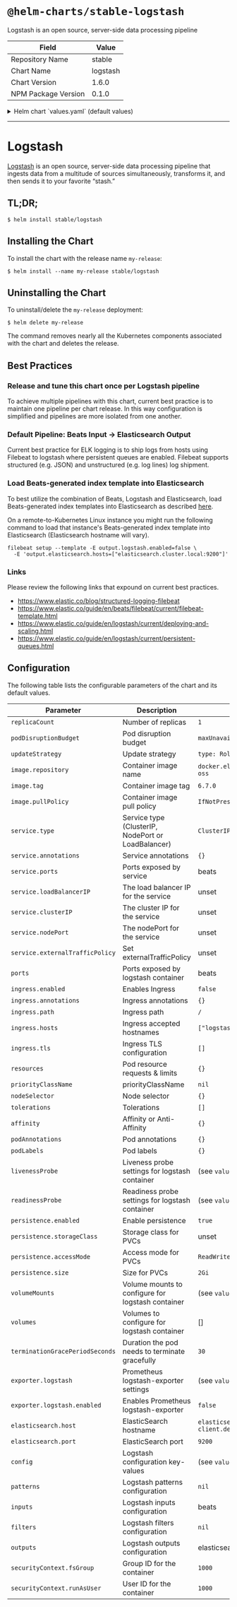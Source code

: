 # `@helm-charts/stable-logstash`

Logstash is an open source, server-side data processing pipeline

| Field               | Value    |
| ------------------- | -------- |
| Repository Name     | stable   |
| Chart Name          | logstash |
| Chart Version       | 1.6.0    |
| NPM Package Version | 0.1.0    |

<details>

<summary>Helm chart `values.yaml` (default values)</summary>

```yaml
replicaCount: 1

podDisruptionBudget:
  maxUnavailable: 1

updateStrategy:
  type: RollingUpdate

terminationGracePeriodSeconds: 30

image:
  repository: docker.elastic.co/logstash/logstash-oss
  tag: 6.7.0
  pullPolicy: IfNotPresent
  ## Add secrets manually via kubectl on kubernetes cluster and reference here
  #  pullSecrets:
  #    - name: "myKubernetesSecret"

service:
  type: ClusterIP
  # clusterIP: None
  # nodePort:
  # Set this to local, to preserve client source ip.  Default stripes out the source ip
  # externalTrafficPolicy: Local
  annotations:
    {}
    ## AWS example for use with LoadBalancer service type.
    # external-dns.alpha.kubernetes.io/hostname: logstash.cluster.local
    # service.beta.kubernetes.io/aws-load-balancer-cross-zone-load-balancing-enabled: "true"
    # service.beta.kubernetes.io/aws-load-balancer-internal: "true"
  ports:
    # syslog-udp:
    #   port: 1514
    #   targetPort: syslog-udp
    #   protocol: UDP
    # syslog-tcp:
    #   port: 1514
    #   targetPort: syslog-tcp
    #   protocol: TCP
    beats:
      port: 5044
      targetPort: beats
      protocol: TCP
    # http:
    #  port: 8080
    #  targetPort: http
    #  protocol: TCP
    # loadBalancerIP: 10.0.0.1
ports:
  # - name: syslog-udp
  #   containerPort: 1514
  #   protocol: UDP
  # - name: syslog-tcp
  #   containerPort: 1514
  #   protocol: TCP
  - name: beats
    containerPort: 5044
    protocol: TCP
  # - name: http
  #   containerPort: 8080
  #   protocol: TCP

ingress:
  enabled: false
  annotations:
    {}
    # kubernetes.io/ingress.class: nginx
    # kubernetes.io/tls-acme: "true"
  path: /
  hosts:
    - logstash.cluster.local
  tls: []
  #  - secretName: logstash-tls
  #    hosts:
  #      - logstash.cluster.local

resources:
  {}
  # We usually recommend not to specify default resources and to leave this as a conscious
  # choice for the user. This also increases chances charts run on environments with little
  # resources, such as Minikube. If you do want to specify resources, uncomment the following
  # lines, adjust them as necessary, and remove the curly braces after 'resources:'.
  # limits:
  #  cpu: 100m
  #  memory: 128Mi
  # requests:
  #  cpu: 100m
  #  memory: 128Mi

priorityClassName: ''

nodeSelector: {}

tolerations: []

securityContext:
  fsGroup: 1000
  runAsUser: 1000

affinity:
  {}
  # podAntiAffinity:
  #   requiredDuringSchedulingIgnoredDuringExecution:
  #     - topologyKey: "kubernetes.io/hostname"
  #       labelSelector:
  #         matchLabels:
  #           release: logstash

podAnnotations:
  {}
  # iam.amazonaws.com/role: "logstash-role"
  # prometheus.io/scrape: "true"
  # prometheus.io/path: "/metrics"
  # prometheus.io/port: "9198"

podLabels:
  {}
  # team: "developers"
  # service: "logstash"

livenessProbe:
  httpGet:
    path: /
    port: monitor
  initialDelaySeconds: 20
  # periodSeconds: 30
  # timeoutSeconds: 30
  # failureThreshold: 6
  # successThreshold: 1

readinessProbe:
  httpGet:
    path: /
    port: monitor
  initialDelaySeconds: 20
  # periodSeconds: 30
  # timeoutSeconds: 30
  # failureThreshold: 6
  # successThreshold: 1

persistence:
  enabled: true
  ## logstash data Persistent Volume Storage Class
  ## If defined, storageClassName: <storageClass>
  ## If set to "-", storageClassName: "", which disables dynamic provisioning
  ## If undefined (the default) or set to null, no storageClassName spec is
  ##   set, choosing the default provisioner.  (gp2 on AWS, standard on
  ##   GKE, AWS & OpenStack)
  ##
  # storageClass: "-"
  accessMode: ReadWriteOnce
  size: 2Gi

volumeMounts:
  - name: data
    mountPath: /usr/share/logstash/data
  - name: patterns
    mountPath: /usr/share/logstash/patterns
  - name: pipeline
    mountPath: /usr/share/logstash/pipeline

volumes:
  []
  # - name: tls
  #   secret:
  #     secretName: logstash-tls
  # - name: pipeline
  #   configMap:
  #     name: logstash-pipeline
  # - name: certs
  #   hostPath:
  #     path: /tmp

exporter:
  logstash:
    enabled: false
    image:
      repository: bonniernews/logstash_exporter
      tag: v0.1.2
      pullPolicy: IfNotPresent
    env: {}
    resources: {}
    path: /metrics
    port: 9198
    target:
      port: 9600
      path: /metrics
    livenessProbe:
      httpGet:
        path: /metrics
        port: ls-exporter
      periodSeconds: 15
      timeoutSeconds: 60
      failureThreshold: 8
      successThreshold: 1
    readinessProbe:
      httpGet:
        path: /metrics
        port: ls-exporter
      periodSeconds: 15
      timeoutSeconds: 60
      failureThreshold: 8
      successThreshold: 1

elasticsearch:
  host: elasticsearch-client.default.svc.cluster.local
  port: 9200

## ref: https://github.com/elastic/logstash-docker/blob/master/build/logstash/env2yaml/env2yaml.go
config:
  config.reload.automatic: 'true'
  path.config: /usr/share/logstash/pipeline
  path.data: /usr/share/logstash/data

  ## ref: https://www.elastic.co/guide/en/logstash/current/persistent-queues.html
  queue.checkpoint.writes: 1
  queue.drain: 'true'
  queue.max_bytes: 1gb # disk capacity must be greater than the value of `queue.max_bytes`
  queue.type: persisted

## Patterns for filters.
## Each YAML heredoc will become a separate pattern file.
patterns:
  # main: |-
  #   TESTING {"foo":.*}$

## NOTE: To achieve multiple pipelines with this chart, current best practice
## is to maintain one pipeline per chart release. In this way configuration is
## simplified and pipelines are more isolated from one another.

inputs:
  main: |-
    input {
      # udp {
      #   port => 1514
      #   type => syslog
      # }
      # tcp {
      #   port => 1514
      #   type => syslog
      # }
      beats {
        port => 5044
      }
      # http {
      #   port => 8080
      # }
      # kafka {
      #   ## ref: https://www.elastic.co/guide/en/logstash/current/plugins-inputs-kafka.html
      #   bootstrap_servers => "kafka-input:9092"
      #   codec => json { charset => "UTF-8" }
      #   consumer_threads => 1
      #   topics => ["source"]
      #   type => "example"
      # }
    }

filters:
  # main: |-
  #   filter {
  #   }

outputs:
  main: |-
    output {
      # stdout { codec => rubydebug }
      elasticsearch {
        hosts => ["${ELASTICSEARCH_HOST}:${ELASTICSEARCH_PORT}"]
        manage_template => false
        index => "%{[@metadata][beat]}-%{+YYYY.MM.dd}"
        document_type => "%{[@metadata][type]}"
      }
      # kafka {
      #   ## ref: https://www.elastic.co/guide/en/logstash/current/plugins-outputs-kafka.html
      #   bootstrap_servers => "kafka-output:9092"
      #   codec => json { charset => "UTF-8" }
      #   compression_type => "lz4"
      #   topic_id => "destination"
      # }
    }
```

</details>

---

# Logstash

[Logstash](https://www.elastic.co/products/logstash) is an open source, server-side data processing pipeline that ingests data from a multitude of sources simultaneously, transforms it, and then sends it to your favorite “stash.”

## TL;DR;

```console
$ helm install stable/logstash
```

## Installing the Chart

To install the chart with the release name `my-release`:

```console
$ helm install --name my-release stable/logstash
```

## Uninstalling the Chart

To uninstall/delete the `my-release` deployment:

```console
$ helm delete my-release
```

The command removes nearly all the Kubernetes components associated with the
chart and deletes the release.

## Best Practices

### Release and tune this chart once per Logstash pipeline

To achieve multiple pipelines with this chart, current best practice is to
maintain one pipeline per chart release. In this way configuration is
simplified and pipelines are more isolated from one another.

### Default Pipeline: Beats Input -> Elasticsearch Output

Current best practice for ELK logging is to ship logs from hosts using Filebeat
to logstash where persistent queues are enabled. Filebeat supports structured
(e.g. JSON) and unstructured (e.g. log lines) log shipment.

### Load Beats-generated index template into Elasticsearch

To best utilize the combination of Beats, Logstash and Elasticsearch,
load Beats-generated index templates into Elasticsearch as described [here](https://www.elastic.co/guide/en/beats/filebeat/current/filebeat-template.html).

On a remote-to-Kubernetes Linux instance you might run the following command to
load that instance's Beats-generated index template into Elasticsearch
(Elasticsearch hostname will vary).

```
filebeat setup --template -E output.logstash.enabled=false \
  -E 'output.elasticsearch.hosts=["elasticsearch.cluster.local:9200"]'
```

### Links

Please review the following links that expound on current best practices.

- https://www.elastic.co/blog/structured-logging-filebeat
- https://www.elastic.co/guide/en/beats/filebeat/current/filebeat-template.html
- https://www.elastic.co/guide/en/logstash/current/deploying-and-scaling.html
- https://www.elastic.co/guide/en/logstash/current/persistent-queues.html

## Configuration

The following table lists the configurable parameters of the chart and its default values.

| Parameter                       | Description                                        | Default                                          |
| ------------------------------- | -------------------------------------------------- | ------------------------------------------------ |
| `replicaCount`                  | Number of replicas                                 | `1`                                              |
| `podDisruptionBudget`           | Pod disruption budget                              | `maxUnavailable: 1`                              |
| `updateStrategy`                | Update strategy                                    | `type: RollingUpdate`                            |
| `image.repository`              | Container image name                               | `docker.elastic.co/logstash/logstash-oss`        |
| `image.tag`                     | Container image tag                                | `6.7.0`                                          |
| `image.pullPolicy`              | Container image pull policy                        | `IfNotPresent`                                   |
| `service.type`                  | Service type (ClusterIP, NodePort or LoadBalancer) | `ClusterIP`                                      |
| `service.annotations`           | Service annotations                                | `{}`                                             |
| `service.ports`                 | Ports exposed by service                           | beats                                            |
| `service.loadBalancerIP`        | The load balancer IP for the service               | unset                                            |
| `service.clusterIP`             | The cluster IP for the service                     | unset                                            |
| `service.nodePort`              | The nodePort for the service                       | unset                                            |
| `service.externalTrafficPolicy` | Set externalTrafficPolicy                          | unset                                            |
| `ports`                         | Ports exposed by logstash container                | beats                                            |
| `ingress.enabled`               | Enables Ingress                                    | `false`                                          |
| `ingress.annotations`           | Ingress annotations                                | `{}`                                             |
| `ingress.path`                  | Ingress path                                       | `/`                                              |
| `ingress.hosts`                 | Ingress accepted hostnames                         | `["logstash.cluster.local"]`                     |
| `ingress.tls`                   | Ingress TLS configuration                          | `[]`                                             |
| `resources`                     | Pod resource requests & limits                     | `{}`                                             |
| `priorityClassName`             | priorityClassName                                  | `nil`                                            |
| `nodeSelector`                  | Node selector                                      | `{}`                                             |
| `tolerations`                   | Tolerations                                        | `[]`                                             |
| `affinity`                      | Affinity or Anti-Affinity                          | `{}`                                             |
| `podAnnotations`                | Pod annotations                                    | `{}`                                             |
| `podLabels`                     | Pod labels                                         | `{}`                                             |
| `livenessProbe`                 | Liveness probe settings for logstash container     | (see `values.yaml`)                              |
| `readinessProbe`                | Readiness probe settings for logstash container    | (see `values.yaml`)                              |
| `persistence.enabled`           | Enable persistence                                 | `true`                                           |
| `persistence.storageClass`      | Storage class for PVCs                             | unset                                            |
| `persistence.accessMode`        | Access mode for PVCs                               | `ReadWriteOnce`                                  |
| `persistence.size`              | Size for PVCs                                      | `2Gi`                                            |
| `volumeMounts`                  | Volume mounts to configure for logstash container  | (see `values.yaml`)                              |
| `volumes`                       | Volumes to configure for logstash container        | []                                               |
| `terminationGracePeriodSeconds` | Duration the pod needs to terminate gracefully     | `30`                                             |
| `exporter.logstash`             | Prometheus logstash-exporter settings              | (see `values.yaml`)                              |
| `exporter.logstash.enabled`     | Enables Prometheus logstash-exporter               | `false`                                          |
| `elasticsearch.host`            | ElasticSearch hostname                             | `elasticsearch-client.default.svc.cluster.local` |
| `elasticsearch.port`            | ElasticSearch port                                 | `9200`                                           |
| `config`                        | Logstash configuration key-values                  | (see `values.yaml`)                              |
| `patterns`                      | Logstash patterns configuration                    | `nil`                                            |
| `inputs`                        | Logstash inputs configuration                      | beats                                            |
| `filters`                       | Logstash filters configuration                     | `nil`                                            |
| `outputs`                       | Logstash outputs configuration                     | elasticsearch                                    |
| `securityContext.fsGroup`       | Group ID for the container                         | `1000`                                           |
| `securityContext.runAsUser`     | User ID for the container                          | `1000`                                           |
